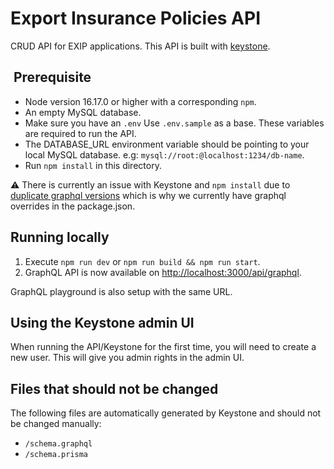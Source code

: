 # Export Insurance Policies API

CRUD API for EXIP applications. This API is built with [keystone](https://keystonejs.com/).

##  Prerequisite

- Node version 16.17.0 or higher with a corresponding `npm`.
- An empty MySQL database.
- Make sure you have an `.env` Use `.env.sample` as a base. These variables are required to run the API.
- The DATABASE_URL environment variable should be pointing to your local MySQL database. e.g: `mysql://root:@localhost:1234/db-name`.
- Run `npm install` in this directory.

:warning: There is currently an issue with Keystone and `npm install` due to [duplicate graphql versions](https://github.com/keystonejs/keystone/issues/7816) which is why we currently have graphql overrides in the package.json.

## Running locally

1. Execute `npm run dev` or `npm run build && npm run start`.
2. GraphQL API is now available on [http://localhost:3000/api/graphql](http://localhost:3000/api/graphql).

GraphQL playground is also setup with the same URL.

## Using the Keystone admin UI

When running the API/Keystone for the first time, you will need to create a new user. This will give you admin rights in the admin UI.

## Files that should not be changed

The following files are automatically generated by Keystone and should not be changed manually:

- `/schema.graphql`
- `/schema.prisma`
